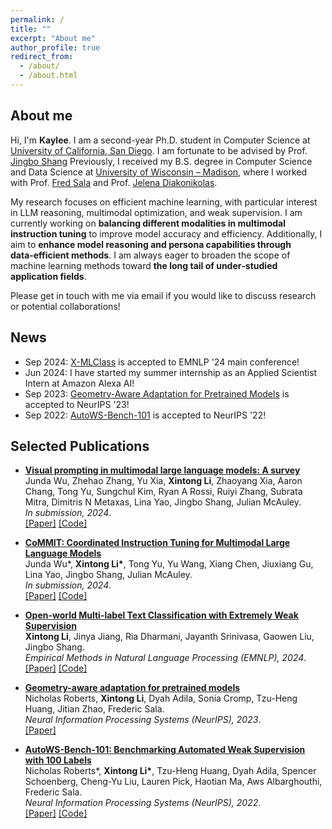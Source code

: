 ```yaml
---
permalink: /
title: ""
excerpt: "About me"
author_profile: true
redirect_from: 
  - /about/
  - /about.html
---
```



## About me
Hi, I'm __Kaylee__.
I am a second-year Ph.D. student in Computer Science at [University of California, San Diego](https://ucsd.edu/). I am fortunate to be advised by Prof. [Jingbo Shang](https://shangjingbo1226.github.io/)  Previously, I received my B.S. degree in Computer Science and Data Science at [University of Wisconsin – Madison](https://www.cs.wisc.edu/), where I worked with Prof. [Fred Sala](https://pages.cs.wisc.edu/~fredsala/) and Prof. [Jelena Diakonikolas](https://www.jelena-diakonikolas.com/).

My research focuses on efficient machine learning, with particular interest in LLM reasoning, multimodal optimization, and weak supervision. I am currently working on **balancing different modalities in multimodal instruction tuning** to improve model accuracy and efficiency. Additionally, I aim to **enhance model reasoning and persona capabilities through data‑efficient methods**. I am always eager to broaden the scope of machine learning methods toward **the long tail of under‑studied application fields**.

Please get in touch with me via email if you would like to discuss research or potential collaborations!

## News
- Sep 2024: [X-MLClass](https://arxiv.org/abs/2407.05609) is accepted to EMNLP '24 main conference!
- Jun 2024: I have started my summer internship as an Applied Scientist Intern at Amazon Alexa AI!
- Sep 2023: [Geometry-Aware Adaptation for Pretrained Models](https://arxiv.org/abs/2307.12226) is accepted to NeurIPS '23!
- Sep 2022: [AutoWS-Bench-101](https://arxiv.org/abs/2208.14362) is accepted to NeurIPS '22!

## Selected Publications
<ul>
  <li>
    <p>
      <a href="https://arxiv.org/abs/2409.15310"><b>Visual prompting in multimodal large language models: A survey</b></a>
      <br>
      Junda Wu, Zhehao Zhang, Yu Xia, <b>Xintong Li</b>, Zhaoyang Xia, Aaron Chang, Tong Yu, Sungchul Kim, Ryan A Rossi, Ruiyi Zhang, Subrata Mitra, Dimitris N Metaxas, Lina Yao, Jingbo Shang, Julian McAuley. <br>
      <i>In submission, 2024</i>. <br>
      <a href="https://arxiv.org/abs/2409.15310">[Paper]</a>
      <a href="#">[Code]</a>
    </p>
  </li>
</ul>

<ul>
  <li>
    <p>
      <a href="https://arxiv.org/abs/2407.20454"><b>CoMMIT: Coordinated Instruction Tuning for Multimodal Large Language Models</b></a>
      <br>
      Junda Wu*, <b>Xintong Li*</b>, Tong Yu, Yu Wang, Xiang Chen, Jiuxiang Gu, Lina Yao, Jingbo Shang, Julian McAuley. <br>
      <i>In submission, 2024</i>. <br>
      <a href="https://arxiv.org/abs/2407.20454">[Paper]</a>
      <a href="#">[Code]</a>
    </p>
  </li>
</ul>

<ul>
  <li>
    <p>
      <a href="https://arxiv.org/abs/2407.05609"><b>Open-world Multi-label Text Classification with Extremely Weak Supervision</b></a>
      <br>
      <b>Xintong Li</b>, Jinya Jiang, Ria Dharmani, Jayanth Srinivasa, Gaowen Liu, Jingbo Shang. <br>
      <i>Empirical Methods in Natural Language Processing (EMNLP), 2024</i>. <br>
      <a href="https://arxiv.org/abs/2407.05609">[Paper]</a>
      <a href="https://github.com/Kaylee0501/X-MLClass">[Code]</a>
    </p>
  </li>
</ul>

<ul>
  <li>
    <p>
      <a href="https://arxiv.org/abs/2307.12226"><b>Geometry-aware adaptation for pretrained models</b></a>
      <br>
      Nicholas Roberts, <b>Xintong Li</b>, Dyah Adila, Sonia Cromp, Tzu-Heng Huang, Jitian Zhao, Frederic Sala. <br>
      <i>Neural Information Processing Systems (NeurIPS), 2023</i>. <br>
      <a href="https://arxiv.org/abs/2307.12226">[Paper]</a>     
    </p>
  </li>
</ul>

<ul>
  <li>
    <p>
      <a href="https://arxiv.org/abs/2208.14362"><b>AutoWS-Bench-101: Benchmarking Automated Weak Supervision with 100
          Labels</b></a> <br>
      Nicholas Roberts*, <b>Xintong Li*</b>, Tzu-Heng Huang, Dyah Adila, Spencer Schoenberg, Cheng-Yu Liu, Lauren Pick, Haotian
      Ma, Aws Albarghouthi, Frederic Sala. <br>
      <i>Neural Information Processing Systems (NeurIPS), 2022</i>. <br>
      <a href="https://arxiv.org/abs/2208.14362">[Paper]</a>
      <a href="https://github.com/Sala-Group/AutoWS-Bench-101">[Code]</a>
    </p>
  </li>
</ul>
